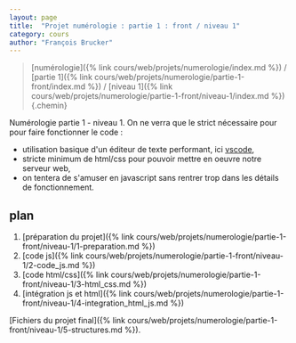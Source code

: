 ```yaml
---
layout: page
title:  "Projet numérologie : partie 1 : front / niveau 1"
category: cours
author: "François Brucker"
---
```


> [numérologie]({% link cours/web/projets/numerologie/index.md %}) / [partie 1]({% link cours/web/projets/numerologie/partie-1-front/index.md %}) / [niveau 1]({% link cours/web/projets/numerologie/partie-1-front/niveau-1/index.md %})
{.chemin}

Numérologie partie 1 - niveau 1. On ne verra que le strict nécessaire pour pour faire fonctionner le code :

* utilisation basique d'un éditeur de texte performant, ici [vscode](https://code.visualstudio.com/),
* stricte minimum de html/css pour pouvoir mettre en oeuvre notre serveur web,
* on tentera de s'amuser en javascript sans rentrer trop dans les détails de fonctionnement.

## plan

1. [préparation du projet]({% link cours/web/projets/numerologie/partie-1-front/niveau-1/1-preparation.md %})
2. [code js]({% link cours/web/projets/numerologie/partie-1-front/niveau-1/2-code_js.md %})
3. [code html/css]({% link cours/web/projets/numerologie/partie-1-front/niveau-1/3-html_css.md %})
4. [intégration js et html]({% link cours/web/projets/numerologie/partie-1-front/niveau-1/4-integration_html_js.md %})

[Fichiers du projet final]({% link cours/web/projets/numerologie/partie-1-front/niveau-1/5-structures.md %}).
